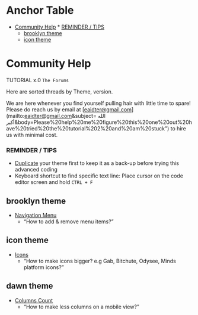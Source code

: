 Anchor Table
=================

* [Community Help](#community-help)
      * [REMINDER / TIPS](#reminder--tips)
   * [brooklyn theme](#brooklyn-theme)
   * [icon theme](#icon-theme)


# Community Help
TUTORIAL x.0 `The Forums`

Here are sorted threads by Theme, version.

We are here whenever you find yourself pulling hair with little time to spare!
Please do reach us by email at [eaidter@gmail.com](mailto:eaidter@gmail.com&subject= الله أكبر&body=Please%20help%20me%20figure%20this%20one%20out%20have%20tried%20the%20tutorial%202%20and%20am%20stuck") to hire us with minimal cost.

### REMINDER / TIPS

   - [Duplicate](https://help.shopify.com/en/manual/online-store/themes/managing-themes/duplicating-themes) your theme first to keep it as a back-up before trying this advanced coding
   - Keyboard shortcut to find specific text line: Place cursor on the code editor screen and hold <kbd>`CTRL + F`
   
## brooklyn theme

- [Navigation Menu](https://community.shopify.com/c/shopify-design/mobile-edit-menu/td-p/656868)
   - <q>How to add & remove menu items?</q>

## icon theme

- [Icons](https://community.shopify.com/c/shopify-design/how-can-i-make-social-media-icons-bigger/td-p/835878/page/3)
   - <q>How to make icons bigger? e.g Gab, Bitchute, Odysee, Minds platform icons?</q>

## dawn theme

- [Columns Count](https://community.shopify.com/c/shopify-design/dawn-theme-changing-multi-column-width-on-moblie/td-p/1369541)
   - <q>How to make less columns on a mobile view?</q>
